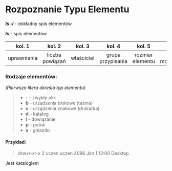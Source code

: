 # Rozpoznanie Typu Elementu

_**ls -l**_ - dokładny spis elementów

_**ls**_ - spis elementów

|   kol. 1    |     kol. 2      |   kol. 3   |      kol. 4       |      kol. 5      |      kol. 6      |     kol. 7     |
| :---------: | :-------------: | :--------: | :---------------: | :--------------: | :--------------: | :------------: |
| uprawnienia | liczba powiązań | właściciel | grupa przypisania | rozmiar elementu | data modyfikacji | nazwa elementu |

### Rodzaje elementów:
_(Pierwsza litera określa typ elementu)_
> - **-** - zwykły plik
> - **b** - urządzenia blokowe (taśma)
> - **c** - urządzenia znakowe (drukarka)
> - **d** - katalog
> - **l** - dowiązanie
> - **p** - potok
> - **s** - gniazdo

#### Przykład: 
>drwxr-xr-x 2 uczen uczen 4096 Jan  1 12:00 Desktop

Jest katalogiem